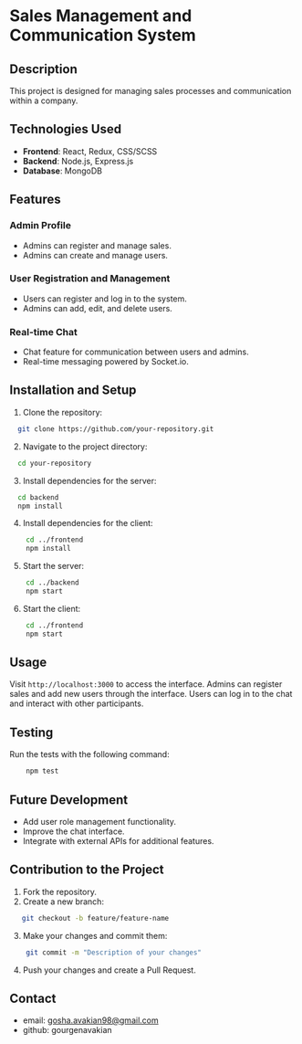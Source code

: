 # Sales Management and Communication System

## Description
This project is designed for managing sales processes and communication within a company.

## Technologies Used
- **Frontend**: React, Redux, CSS/SCSS
- **Backend**: Node.js, Express.js
- **Database**: MongoDB

## Features
### Admin Profile
- Admins can register and manage sales.
- Admins can create and manage users.

### User Registration and Management
- Users can register and log in to the system.
- Admins can add, edit, and delete users.

### Real-time Chat
- Chat feature for communication between users and admins.
- Real-time messaging powered by Socket.io.

## Installation and Setup

1. Clone the repository:
```bash 
  git clone https://github.com/your-repository.git
```
2. Navigate to the project directory:
```bash
  cd your-repository
```

3. Install dependencies for the server:
```bash
  cd backend
  npm install
```
4. Install dependencies for the client:

```bash
    cd ../frontend
    npm install
```
5. Start the server:

```bash
    cd ../backend
    npm start
```
6. Start the client:

```bash
    cd ../frontend
    npm start
```

## Usage
Visit `http://localhost:3000` to access the interface.
Admins can register sales and add new users through the interface.
Users can log in to the chat and interact with other participants.

## Testing

Run the tests with the following command:

```bash
    npm test
```
## Future Development
- Add user role management functionality.
- Improve the chat interface.
- Integrate with external APIs for additional features.

## Contribution to the Project

1. Fork the repository.
2. Create a new branch:
```bash
   git checkout -b feature/feature-name
```
3. Make your changes and commit them:
```bash
    git commit -m "Description of your changes"
```
4. Push your changes and create a Pull Request.

## Contact
- email: gosha.avakian98@gmail.com
- github: gourgenavakian
